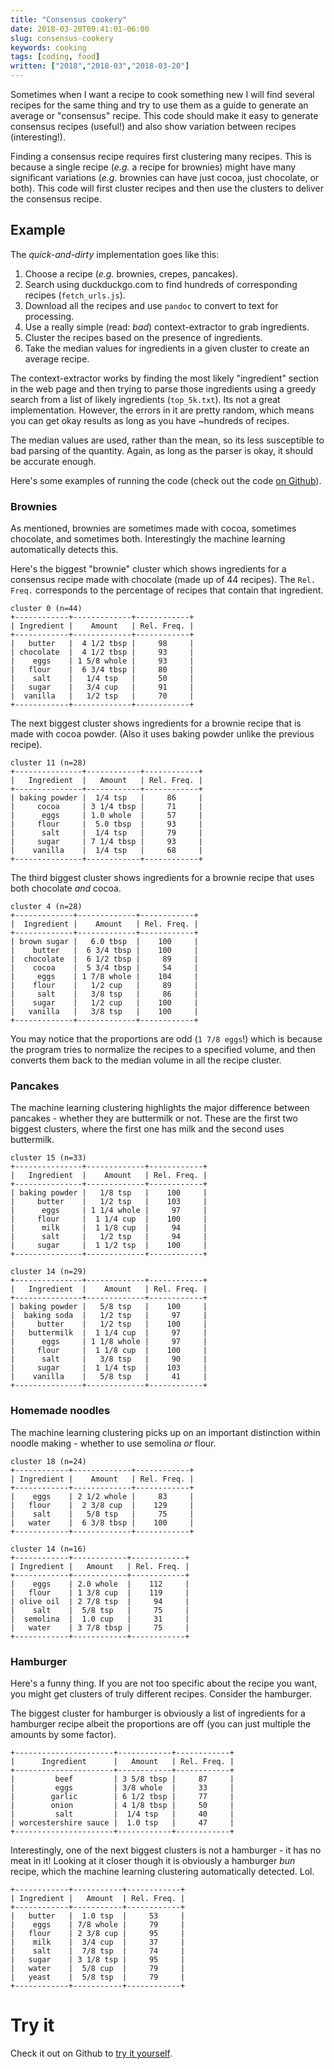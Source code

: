 ```yaml
---
title: "Consensus cookery"
date: 2018-03-20T09:41:01-06:00
slug: consensus-cookery
keywords: cooking
tags: [coding, food]
written: ["2018","2018-03","2018-03-20"]
---
```

Sometimes when I want a recipe to cook something new I will find several recipes for the same thing and try to use them as a guide to generate an average or "consensus" recipe. This code should make it easy to generate consensus recipes (useful!) and also show variation between recipes (interesting!).

Finding a consensus recipe requires first clustering many recipes. This is because a single recipe (*e.g.* a recipe for brownies) might have many significant variations (*e.g.* brownies can have just cocoa, just chocolate, or both). This code will first cluster recipes and then use the clusters to deliver the consensus recipe.

## Example

The *quick-and-dirty* implementation goes like this:

1. Choose a recipe (*e.g.* brownies, crepes, pancakes).
2. Search using duckduckgo.com to find hundreds of corresponding recipes (`fetch_urls.js`).
3. Download all the recipes and use `pandoc` to convert to text for processing.
4. Use a really simple (read: *bad*) context-extractor to grab ingredients.
5. Cluster the recipes based on the presence of ingredients.
6. Take the median values for ingredients in a given cluster to create an average recipe.

The context-extractor works by finding the most likely "ingredient" section in the web page and then trying to parse those ingredients using a greedy search from a list of likely ingredients (`top_5k.txt`). Its not a great implementation. However, the errors in it are pretty random, which means you can get okay results as long as you have ~hundreds of recipes. 

The median values are used, rather than the mean, so its less susceptible to bad parsing of the quantity. Again, as long as the parser is okay, it should be accurate enough.

Here's some examples of running the code (check out the code [on Github](https://github.com/schollz/consensus-cookery)).

### Brownies

As mentioned, brownies are sometimes made with cocoa, sometimes chocolate, and sometimes both. Interestingly the machine learning automatically detects this. 

Here's the biggest "brownie" cluster which shows ingredients for a consensus recipe made with chocolate (made up of 44 recipes). The `Rel. Freq.` corresponds to the percentage of recipes that contain that ingredient.

```
cluster 0 (n=44)
+------------+-------------+------------+
| Ingredient |    Amount   | Rel. Freq. |
+------------+-------------+------------+
|   butter   |  4 1/2 tbsp |     98     |
| chocolate  |  4 1/2 tbsp |     93     |
|    eggs    | 1 5/8 whole |     93     |
|   flour    |  6 3/4 tbsp |     80     |
|    salt    |   1/4 tsp   |     50     |
|   sugar    |   3/4 cup   |     91     |
|  vanilla   |   1/2 tsp   |     70     |
+------------+-------------+------------+
```

The next biggest cluster shows ingredients for a brownie recipe that is made with cocoa powder. (Also it uses baking powder unlike the previous recipe).

```
cluster 11 (n=28)
+---------------+------------+------------+
|   Ingredient  |   Amount   | Rel. Freq. |
+---------------+------------+------------+
| baking powder |  1/4 tsp   |     86     |
|     cocoa     | 3 1/4 tbsp |     71     |
|      eggs     | 1.0 whole  |     57     |
|     flour     |  5.0 tbsp  |     93     |
|      salt     |  1/4 tsp   |     79     |
|     sugar     | 7 1/4 tbsp |     93     |
|    vanilla    |  1/4 tsp   |     68     |
+---------------+------------+------------+
```

The third biggest cluster shows ingredients for a brownie recipe that uses both chocolate *and* cocoa.

```
cluster 4 (n=28)
+-------------+-------------+------------+
|  Ingredient |    Amount   | Rel. Freq. |
+-------------+-------------+------------+
| brown sugar |   6.0 tbsp  |    100     |
|    butter   |  6 3/4 tbsp |    100     |
|  chocolate  |  6 1/2 tbsp |     89     |
|    cocoa    |  5 3/4 tbsp |     54     |
|     eggs    | 1 7/8 whole |    104     |
|    flour    |   1/2 cup   |     89     |
|     salt    |   3/8 tsp   |     86     |
|    sugar    |   1/2 cup   |    100     |
|   vanilla   |   3/8 tsp   |    100     |
+-------------+-------------+------------+
```

You may notice that the proportions are odd (`1 7/8 eggs`!) which is because the program tries to normalize the recipes to a specified volume, and then converts them back to the median volume in all the recipe cluster.

### Pancakes

The machine learning clustering highlights the major difference between pancakes - whether they are buttermilk or not. These are the first two biggest clusters, where the first one has milk and the second uses buttermilk.

```
cluster 15 (n=33)
+---------------+-------------+------------+
|   Ingredient  |    Amount   | Rel. Freq. |
+---------------+-------------+------------+
| baking powder |   1/8 tsp   |    100     |
|     butter    |   1/2 tsp   |    103     |
|      eggs     | 1 1/4 whole |     97     |
|     flour     |  1 1/4 cup  |    100     |
|      milk     |  1 1/8 cup  |     94     |
|      salt     |   1/2 tsp   |     94     |
|     sugar     |  1 1/2 tsp  |    100     |
+---------------+-------------+------------+
```

```
cluster 14 (n=29)
+---------------+-------------+------------+
|   Ingredient  |    Amount   | Rel. Freq. |
+---------------+-------------+------------+
| baking powder |   5/8 tsp   |    100     |
|  baking soda  |   1/2 tsp   |     97     |
|     butter    |   1/2 tsp   |    100     |
|   buttermilk  |  1 1/4 cup  |     97     |
|      eggs     | 1 1/8 whole |     97     |
|     flour     |  1 1/8 cup  |    100     |
|      salt     |   3/8 tsp   |     90     |
|     sugar     |  1 1/4 tsp  |    103     |
|    vanilla    |   5/8 tsp   |     41     |
+---------------+-------------+------------+
```

### Homemade noodles

The machine learning clustering picks up on an important distinction within noodle making - whether to use semolina *or* flour.

```
cluster 18 (n=24)
+------------+-------------+------------+
| Ingredient |    Amount   | Rel. Freq. |
+------------+-------------+------------+
|    eggs    | 2 1/2 whole |     83     |
|   flour    |  2 3/8 cup  |    129     |
|    salt    |   5/8 tsp   |     75     |
|   water    |  6 3/8 tbsp |    100     |
+------------+-------------+------------+
```

```
cluster 14 (n=16)
+------------+------------+------------+
| Ingredient |   Amount   | Rel. Freq. |
+------------+------------+------------+
|    eggs    | 2.0 whole  |    112     |
|   flour    | 1 3/8 cup  |    119     |
| olive oil  | 2 7/8 tsp  |     94     |
|    salt    |  5/8 tsp   |     75     |
|  semolina  |  1.0 cup   |     31     |
|   water    | 3 7/8 tbsp |     75     |
+------------+------------+------------+
```

### Hamburger

Here's a funny thing. If you are not too specific about the recipe you want, you might get clusters of truly different recipes. Consider the hamburger.

The biggest cluster for hamburger is obviously a list of ingredients for a hamburger recipe albeit the proportions are off (you can just multiple the amounts by some factor).

```
+----------------------+------------+------------+
|      Ingredient      |   Amount   | Rel. Freq. |
+----------------------+------------+------------+
|         beef         | 3 5/8 tbsp |     87     |
|         eggs         | 3/8 whole  |     33     |
|        garlic        | 6 1/2 tbsp |     77     |
|        onion         | 4 1/8 tbsp |     50     |
|         salt         |  1/4 tsp   |     40     |
| worcestershire sauce |  1.0 tsp   |     47     |
+----------------------+------------+------------+
```

Interestingly, one of the next biggest clusters is not a hamburger - it has no meat in it! Looking at it closer though it is obviously a hamburger *bun* recipe, which the machine learning clustering automatically detected. Lol.

```
+------------+-----------+------------+
| Ingredient |   Amount  | Rel. Freq. |
+------------+-----------+------------+
|   butter   |  1.0 tsp  |     53     |
|    eggs    | 7/8 whole |     79     |
|   flour    | 2 3/8 cup |     95     |
|    milk    |  3/4 cup  |     37     |
|    salt    |  7/8 tsp  |     74     |
|   sugar    | 3 1/8 tsp |     95     |
|   water    |  5/8 cup  |     79     |
|   yeast    |  5/8 tsp  |     79     |
+------------+-----------+------------+
```

# Try it

Check it out on Github to [try it yourself](https://github.com/schollz/consensus-cookery/blob/master/README.md#try-it).
